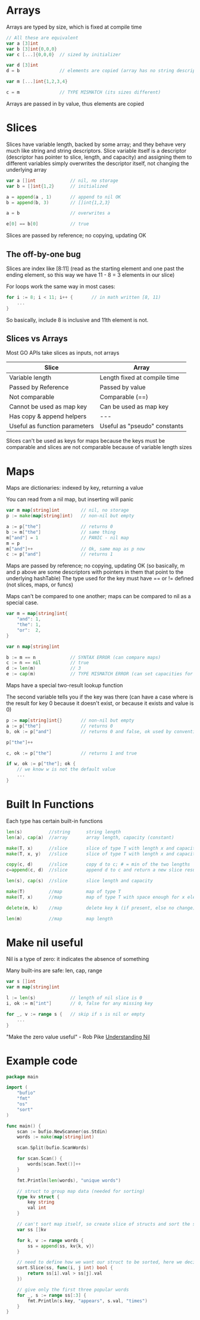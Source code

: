 # Arrays

Arrays are typed by size, which is fixed at compile time

```Go
// All these are equivalent
var a [3]int
var b [3]int{0,0,0}
var c [...]{0,0,0}  // sized by initializer

var d [3]int
d = b               // elements are copied (array has no string descriptor like in strings, so its copied)

var m [...]int{1,2,3,4}

c = m               // TYPE MISMATCH (its sizes different)
```

Arrays are passed in by value, thus elements are copied

# Slices
Slices have variable length, backed by some array; and they behave very much like string and string descriptors.
Slice variable itself is a descriptor (descriptor has pointer to slice, length, and capacity) and assigning them to 
different variables simply overwrites the descriptor itself, not changing the underlying array

```Go
var a []int             // nil, no storage
var b = []int{1,2}      // initialized

a = append(a , 1)       // append to nil OK
b = append(b, 3)        // []int{1,2,3}

a = b                   // overwrites a

e[0] == b[0]            // true
```

Slices are passed by reference; no copying, updating OK

## The off-by-one bug

Slices are index like [8:11]
(read as the starting element and one past the ending element, so
this way we have 11 - 8 = 3 elements in our slice)

For loops work the same way in most cases:
```Go
for i := 8; i < 11; i++ {       // in math written [8, 11)
    ...
}
```

So basically, include 8 is inclusive and 11th element is not. 

## Slices vs Arrays
Most GO APIs take slices as inputs, not arrays

| Slice                         | Array                        |
| ----------------------------- | ---------------------------- |
| Variable length               | Length fixed at compile time |
| Passed by Reference           | Passed by value              |
| Not comparable                | Comparable (==)              |
| Cannot be used as map key     | Can be used as map key       |
| Has copy & append helpers     | ---                          |
| Useful as function parameters | Useful as "pseudo" constants |

Slices can't be used as keys for maps because the keys must be comparable and slices are not comparable
because of variable length sizes


# Maps
Maps are dictionaries: indexed by key, returning a value

You can read from a nil map, but inserting will panic

```Go
var m map[string]int        // nil, no storage
p := make(map[string]int)   // non-nil but empty

a := p["the"]               // returns 0
b := m["the"]               // same thing
m["and"] = 1                // PANIC - nil map
m = p
m["and"]++                  // Ok, same map as p now
c := p["and"]               // returns 1
```

Maps are passed by reference; no copying, updating OK
(so basically, m and p above are some descriptors with pointers in them that point to the underlying hashTable)
The type used for the key must have == or != defined (not slices, maps, or funcs)


Maps can't be compared to one another; maps can be compared to nil as a special case.
```Go
var m = map[string]int{
    "and": 1,
    "the": 1,
    "or":  2,
}

var n map[string]int

b := m == n             // SYNTAX ERROR (can compare maps)
c := n == nil           // true
d := len(m)             // 3
e := cap(m)             // TYPE MISMATCH ERROR (can set capacities for maps, but not really view them)
```

Maps have a special two-result lookup function

The second variable tells you if the key was there 
(can have a case where is the result for key 0 because it doesn't exist, or because it exists and value is 0)

```Go
p := map[string]int{}       // non-nil but empty
a := p["the"]               // returns 0
b, ok := p["and"]           // returns 0 and false, ok used by convention

p["the"]++

c, ok := p["the"]           // returns 1 and true

if w, ok := p["the"]; ok {
    // we know w is not the default value
    ...
}
```

# Built In Functions

Each type has certain built-in functions

```Go
len(s)          //string      string length
len(a), cap(a)  //array       array length, capacity (constant)

make(T, x)      //slice       slice of type T with length x and capacity x
make(T, x, y)   //slice       slice of type T with length x and capacity y

copy(c, d)      //slice       copy d to c; # = min of the two lengths
c=append(c, d)  //slice       append d to c and return a new slice result

len(s), cap(s)  //slice       slice length and capacity

make(T)         //map         map of type T
make(T, x)      //map         map of type T with space enough for x elements

delete(m, k)    //map         delete key k (if present, else no change) for map m

len(m)          //map         map length
```

# Make nil useful
Nil is a type of zero: it indicates the absence of something

Many built-ins are safe: len, cap, range

```Go
var s []int
var m map[string]int

l := len(s)             // length of nil slice is 0
i, ok := m["int"]       // 0, false for any missing key

for _, v := range s {   // skip if s is nil or empty
    ...
}
```

"Make the zero value useful" - Rob Pike
[Understanding Nil](https://www.youtube.com/watch?v=ynoY2xz-F8s)

# Example code
```Go
package main

import (
	"bufio"
	"fmt"
	"os"
	"sort"
)

func main() {
	scan := bufio.NewScanner(os.Stdin)
	words := make(map[string]int)

	scan.Split(bufio.ScanWords)

	for scan.Scan() {
		words[scan.Text()]++
	}

	fmt.Println(len(words), "unique words")

    // struct to group map data (needed for sorting)
	type kv struct {
		key string
		val int
	}

    // can't sort map itself, so create slice of structs and sort the structs
	var ss []kv

	for k, v := range words {
		ss = append(ss, kv{k, v})
	}

    // need to define how we want our struct to be sorted, here we decide on largest to smalles based on val of our map
	sort.Slice(ss, func(i, j int) bool {
		return ss[i].val > ss[j].val
	})

    // give only the first three popular words
	for _, s := range ss[:3] {
		fmt.Println(s.key, "appears", s.val, "times")
	}
}
```